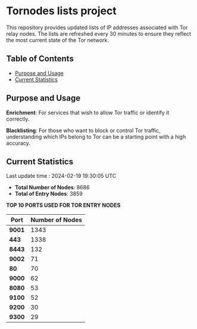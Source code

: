# Tornodes lists project

This repository provides updated lists of IP addresses associated with Tor relay nodes. The lists are refreshed every 30 minutes to ensure they reflect the most current state of the Tor network.

## Table of Contents

- [Purpose and Usage](#purpose-and-usage)
- [Current Statistics](#current-statistics)


## Purpose and Usage

**Enrichment**: For services that wish to allow Tor traffic or identify it correctly.

**Blacklisting**: For those who want to block or control Tor traffic, understanding which IPs belong to Tor can be a starting point with a high accuracy.

## Current Statistics

Last update time : 2024-02-19 19:30:05 UTC

- **Total Number of Nodes**: 8686
- **Total of Entry Nodes**: 3859

**TOP 10 PORTS USED FOR TOR ENTRY NODES**

| **Port** | **Number of Nodes** |
|------|-----------------|
| **9001**   | 1343  |
| **443**   | 1338  |
| **8443**   | 132  |
| **9002**   | 71  |
| **80**   | 70  |
| **9000**   | 62  |
| **8080**   | 53  |
| **9100**   | 52  |
| **9200**   | 30  |
| **9300**   | 29  |

